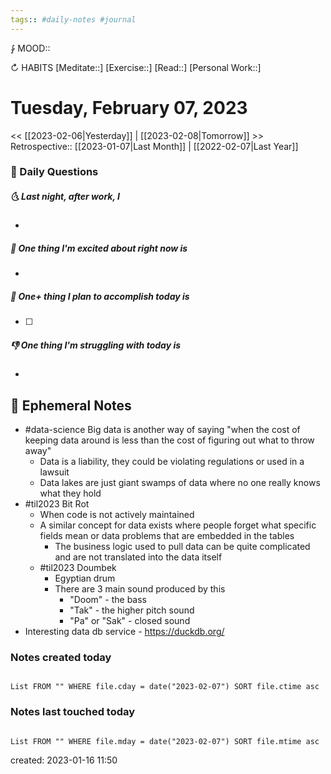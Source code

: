 ```yaml
---
tags:: #daily-notes #journal
---
```


⨑ MOOD::

↻ HABITS
[Meditate::]
[Exercise::]
[Read::]
[Personal Work::]

# Tuesday, February 07, 2023

<< [[2023-02-06|Yesterday]] | [[2023-02-08|Tomorrow]] >>
Retrospective:: [[2023-01-07|Last Month]] | [[2022-02-07|Last Year]]

### 📅 Daily Questions

##### 🌜 Last night, after work, I

-

##### 🙌 One thing I'm excited about right now is

-

##### 🚀 One+ thing I plan to accomplish today is

- [ ]

##### 👎 One thing I'm struggling with today is

-

## 📝 Ephemeral Notes

- #data-science Big data is another way of saying "when the cost of keeping data around is less than the cost of figuring out what to throw away"
	- Data is a liability, they could be violating regulations or used in a lawsuit
	- Data lakes are just giant swamps of data where no one really knows what they hold
- #til2023 Bit Rot
	- When code is not actively maintained
	- A similar concept for data exists where people forget what specific fields mean or data problems that are embedded in the tables
		- The business logic used to pull data can be quite complicated and are not translated into the data itself
	- #til2023 Doumbek
		- Egyptian drum 
		- There are 3 main sound produced by this
			- "Doom" - the bass
			- "Tak" - the higher pitch sound
			- "Pa" or "Sak" - closed sound
- Interesting data db service - https://duckdb.org/

### Notes created today

```dataview

List FROM "" WHERE file.cday = date("2023-02-07") SORT file.ctime asc

```

### Notes last touched today

```dataview

List FROM "" WHERE file.mday = date("2023-02-07") SORT file.mtime asc

```

created: 2023-01-16 11:50
